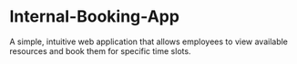 # Internal-Booking-App

A simple, intuitive web application that allows
employees to view available resources and book them for specific time slots.
